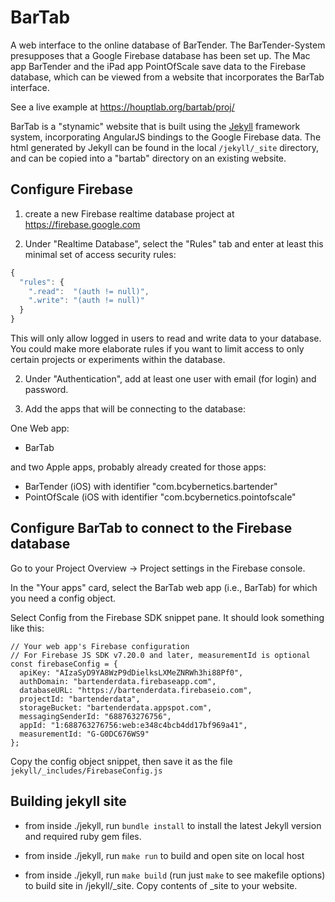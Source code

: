 # BarTab

A web interface to the online database of BarTender. The BarTender-System presupposes that a Google Firebase database has been set up. The Mac app BarTender and the iPad app PointOfScale save data to the Firebase database, which can be viewed from a website that incorporates the BarTab interface.

See a live example at https://houptlab.org/bartab/proj/

BarTab is a "stynamic" website that is built using the [Jekyll](https://jekyllrb.com) framework system, incorporating AngularJS bindings to the Google Firebase data.  The html generated by Jekyll can be found in the local `/jekyll/_site` directory, and can be copied into a "bartab" directory on an existing website.

##  Configure Firebase

1. create a new Firebase realtime database project at https://firebase.google.com

2. Under "Realtime Database", select the "Rules" tab and enter at least this minimal set of access security rules:

```js
{
  "rules": {
    ".read":  "(auth != null)",
    ".write": "(auth != null)"
  }
}
```

This will only allow logged in users to read and write data to your database. You could make more elaborate rules if you want to limit access to only certain projects or experiments within the database.


2. Under "Authentication", add at least one user with email (for login) and password.


3. Add the apps that will be connecting to the database:  

One Web app:
- BarTab

and two Apple apps, probably already created for those apps:
- BarTender (iOS) with identifier "com.bcybernetics.bartender"
- PointOfScale (iOS with identifier "com.bcybernetics.pointofscale"


##  Configure BarTab to connect to the Firebase database

Go to your Project Overview -> Project settings in the Firebase console.

In the "Your apps" card, select the BarTab web app (i.e., BarTab) for which you need a config object.

Select Config from the Firebase SDK snippet pane. It should look something like this:

```
// Your web app's Firebase configuration
// For Firebase JS SDK v7.20.0 and later, measurementId is optional
const firebaseConfig = {
  apiKey: "AIzaSyD9YA8WzP9dDielksLXMeZNRWh3hi88Pf0",
  authDomain: "bartenderdata.firebaseapp.com",
  databaseURL: "https://bartenderdata.firebaseio.com",
  projectId: "bartenderdata",
  storageBucket: "bartenderdata.appspot.com",
  messagingSenderId: "688763276756",
  appId: "1:688763276756:web:e348c4bcb4dd17bf969a41",
  measurementId: "G-G0DC676WS9"
};
 ```

Copy the config object snippet, then save it as the file `jekyll/_includes/FirebaseConfig.js` 

## Building jekyll site

- from inside ./jekyll, run `bundle install` to install the latest Jekyll version and required ruby gem files.

- from inside ./jekyll, run `make run` to build and open site on local host

- from inside ./jekyll, run `make build` (run just `make` to see makefile options) to build site in /jekyll/_site. Copy contents of _site to your website.

